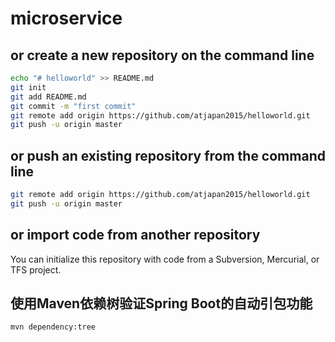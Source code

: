 # microservice
## or create a new repository on the command line
```sh
echo "# helloworld" >> README.md
git init
git add README.md
git commit -m "first commit"
git remote add origin https://github.com/atjapan2015/helloworld.git
git push -u origin master
```
## or push an existing repository from the command line
```sh
git remote add origin https://github.com/atjapan2015/helloworld.git
git push -u origin master
```
## or import code from another repository
You can initialize this repository with code from a Subversion, Mercurial, or TFS project.

## 使用Maven依赖树验证Spring Boot的自动引包功能
```sh
mvn dependency:tree
```

